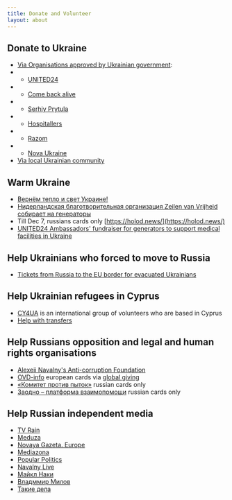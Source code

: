 ```yaml
---
title: Donate and Volunteer
layout: about
---
```

## Donate to Ukraine
* [Via Organisations approved by Ukrainian government](https://war.ukraine.ua/donate/):
* * [UNITED24](https://u24.gov.ua/)
* * [Come back alive](https://savelife.in.ua/)
* * [Serhiy Prytula](https://prytulafoundation.org/en/home/support_page)
* * [Hospitallers](https://www.hospitallers.life/needs-hospitallers)
* * [Razom](https://www.razomforukraine.org/donate/)
* * [Nova Ukraine](https://novaukraine.org/en/donate/)
* [Via local Ukrainian community](https://www.facebook.com/uacyprus.zvit/posts/pfbid0DTp9Jc3RLTn4KyG4agDVUkZMiS15wzVhwePVp1DfjWFNeCDgoe9Zf3tsjEe5ykEFl)


## Warm Ukraine
* [Вернём тепло и свет Украине!](https://wfu.world/)
* [Нидерландская благотворительная организация Zeilen van Vrijheid собирает на генераторы](https://zeilenvanvrijheid.nl/energy)
* Till Dec 7, russians cards only [https://holod.news/](https://holod.news/)
* [UNITED24 Ambassadors' fundraiser for generators to support medical facilities in Ukraine](https://donorbox.org/1000generators)


## Help Ukrainians who forced to move to Russia
* [Tickets from Russia to the EU border for evacuated Ukrainians](https://ua2eu.site/donate.html)

## Help Ukrainian refugees in Cyprus
* [CY4UA](https://cy4ua.com/language/en/i-can-help/) is an international group of volunteers who are based in Cyprus
* [Help with transfers](https://t.me/CyprusWheels) 


## Help Russians opposition and legal and human rights organisations
<!-- * [Весна](https://vesna.democrat/donate/) Patreon/Boosty/Crypto -->
* [Alexeii Navalny's Anti-corruption Foundation](https://acf.international/)
* [OVD-info](https://donate.ovd.legal/) european cards via [global giving](https://www.globalgiving.org/projects/ovd-info/)
* [«Комитет против пыток»](https://donate.pytkam.net/) russian cards only
* [Заодно – платформа взаимопомощи](https://zaodno.org/) russian cards only

## Help Russian independent media
* [TV Rain](https://tvrain.tv/donate-en/)
* [Meduza](https://support.meduza.io/)
* [Novaya Gazeta. Europe](https://novayagazeta.eu/donate)
* [Mediazona](https://donate.zona.media/en)
* [Popular Politics](https://www.patreon.com/Popularpolitics)
* [Navalny Live](https://navalnylive.com/en)
* [Майкл Наки](https://www.patreon.com/macknack)
* [Владммир Милов](https://www.patreon.com/milov)
* [Такие дела](https://takiedela.ru/donate/)
